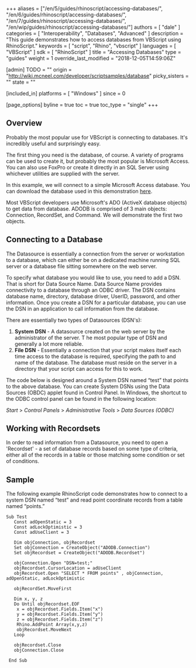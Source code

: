 +++
aliases = ["/en/5/guides/rhinoscript/accessing-databases/", "/en/6/guides/rhinoscript/accessing-databases/", "/en/7/guides/rhinoscript/accessing-databases/", "/en/wip/guides/rhinoscript/accessing-databases/"]
authors = [ "dale" ]
categories = [ "Interoperability", "Databases", "Advanced" ]
description = "This guide demonstrates how to access databases from VBScript using RhinoScript."
keywords = [ "script", "Rhino", "vbscript" ]
languages = [ "VBScript" ]
sdk = [ "RhinoScript" ]
title = "Accessing Databases"
type = "guides"
weight = 1
override_last_modified = "2018-12-05T14:59:06Z"

[admin]
TODO = ""
origin = "http://wiki.mcneel.com/developer/scriptsamples/database"
picky_sisters = ""
state = ""

[included_in]
platforms = [ "Windows" ]
since = 0

[page_options]
byline = true
toc = true
toc_type = "single"
+++

 
## Overview

Probably the most popular use for VBScript is connecting to databases.  It's incredibly useful and surprisingly easy.

The first thing you need is the database, of course.  A variety of programs can be used to create it, but probably the most popular is Microsoft Access.  You can also use FoxPro or create it directly in an SQL Server using whichever utilities are supplied with the server.

In this example, we will connect to a simple Microsoft Access database. You can download the database used in this demonstration [here](/files/test_access_mdb.zip).

Most VBScript developers use Microsoft's ADO (ActiveX database objects) to get data from database.  ADODB is comprised of 3 main objects: Connection, RecordSet, and Command.  We will demonstrate the first two objects.

## Connecting to a Database

The Datasource is essentially a connection from the server or workstation to a database, which can either be on a dedicated machine running SQL server or a database file sitting somewhere on the web server.

To specify what database you would like to use, you need to add a DSN. That is short for Data Source Name.  Data Source Name provides connectivity to a database through an ODBC driver.  The DSN contains database name, directory, database driver, UserID, password, and other information.  Once you create a DSN for a particular database, you can use the DSN in an application to call information from the database.

There are essentially two types of Datasources (DSN's):

1. **System DSN** - A datasource created on the web server by the administrator of the server. T he most popular type of DSN and generally a lot more reliable.
2. **File DSN** - Essentially a connection that your script makes itself each time access to the database is required, specifying the path to and name of the database.  The database must reside on the server in a directory that your script can access for this to work.

The code below is designed around a System DSN named “test” that points to the above database.  You can create System DSNs using the Data Sources (OBDC) applet found in Control Panel.  In Windows, the shortcut to the ODBC control panel can be found in the following location:

*Start* > *Control Panels* > *Administrative Tools* > *Data Sources (ODBC)*

## Working with Recordsets

In order to read information from a Datasource, you need to open a 'Recordset' - a set of database records based on some type of criteria, either all of the records in a table or those matching some condition or set of conditions.

## Sample

The following example RhinoScript code demonstrates how to connect to a system DSN named “test” and read point coordinate records from a table named “points.”

```vbnet
Sub Test
   Const adOpenStatic = 3
   Const adLockOptimistic = 3
   Const adUseClient = 3

   Dim objConnection, objRecordset
   Set objConnection = CreateObject("ADODB.Connection")
   Set objRecordset = CreateObject("ADODB.Recordset")

   objConnection.Open "DSN=test;"
   objRecordset.CursorLocation = adUseClient
   objRecordset.Open "SELECT * FROM points" , objConnection, adOpenStatic, adLockOptimistic

   objRecordSet.MoveFirst

   Dim x, y, z
   Do Until objRecordset.EOF
    x = objRecordset.Fields.Item("x")
    y = objRecordset.Fields.Item("y")
    z = objRecordset.Fields.Item("z")
    Rhino.AddPoint Array(x,y,z)
    objRecordset.MoveNext
   Loop

   objRecordset.Close
   objConnection.Close

 End Sub
```
